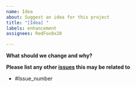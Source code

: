 ```yaml
---
name: Idea
about: Suggest an idea for this project
title: "[Idea] "
labels: enhancement
assignees: RedFox0x20

---
```


**What should we change and why?**

**Please list any other [issues]() this may be related to**
- #Issue_number
